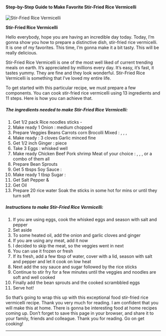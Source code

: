             

#### Step-by-Step Guide to Make Favorite Stir-Fried Rice Vermicelli

![Stir-Fried Rice Vermicelli](https://img-global.cpcdn.com/recipes/060a873aa312e81d/751x532cq70/stir-fried-rice-vermicelli-recipe-main-photo.jpg)

**Stir-Fried Rice Vermicelli**

Hello everybody, hope you are having an incredible day today. Today, I’m gonna show you how to prepare a distinctive dish, stir-fried rice vermicelli. It is one of my favorites. This time, I’m gonna make it a bit tasty. This will be really delicious.

Stir-Fried Rice Vermicelli is one of the most well liked of current trending meals on earth. It’s appreciated by millions every day. It’s easy, it’s fast, it tastes yummy. They are fine and they look wonderful. Stir-Fried Rice Vermicelli is something that I’ve loved my entire life.

To get started with this particular recipe, we must prepare a few components. You can cook stir-fried rice vermicelli using 13 ingredients and 11 steps. Here is how you can achieve that.

##### The ingredients needed to make Stir-Fried Rice Vermicelli:

1.  Get 1/2 pack Rice noodles sticks -
2.  Make ready 1 Onion : medium chopped
3.  Prepare Veggies Beans Carrots corn Brocolli Mixed : , , ,
4.  Make ready : 3 cloves Garlic minced fine
5.  Get 1/2 inch Ginger : piece
6.  Take 3 Eggs : whisked well
7.  Make ready Chicken Beef Pork shrimp Meat of your choice : , , , or a combo of them all
8.  Prepare Bean Sprouts
9.  Get 5 tbsps Soy Sauce :
10.  Make ready 1 tbsp Sugar :
11.  Get Salt Pepper &
12.  Get Oil
13.  Prepare 20 rice water Soak the sticks in some hot for mins or until they turn soft

##### Instructions to make Stir-Fried Rice Vermicelli:

1.  If you are using eggs, cook the whisked eggs and season with salt and pepper
2.  Set aside
3.  To some heated oil, add the onion and garlic cloves and ginger
4.  If you are using any meat, add it now
5.  I decided to skip the meat, so the veggies went in next
6.  You can use it frozen or fresh
7.  If its fresh, add a few tbsp of water, cover with a lid, season with salt and pepper and let it cook on low heat
8.  Next add the soy sauce and sugar followed by the rice sticks
9.  Continue to stir fry for a few minutes until the veggies and noodles are soft and well cooked
10.  Finally add the bean sprouts and the cooked scrambbled eggs
11.  Serve hot!

So that’s going to wrap this up with this exceptional food stir-fried rice vermicelli recipe. Thank you very much for reading. I am confident that you will make this at home. There is gonna be interesting food at home recipes coming up. Don’t forget to save this page in your browser, and share it to your family, friends and colleague. Thank you for reading. Go on get cooking!

* * *